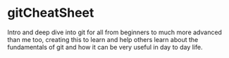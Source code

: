 # gitCheatSheet
Intro and deep dive into git for all from beginners to much more advanced than me too, creating this to learn and help others learn about the fundamentals of git and how it can be very useful in day to day life. 
